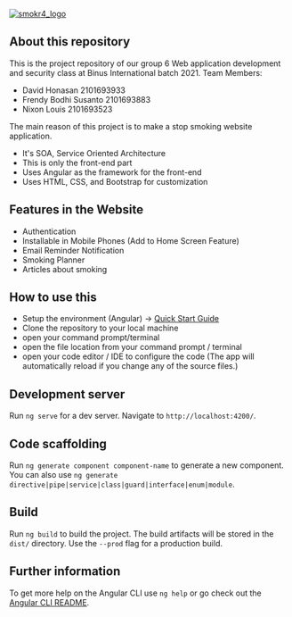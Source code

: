 <a href="https://smokoff.me">![smokr4_logo](https://user-images.githubusercontent.com/32058555/55397605-ce754200-5570-11e9-90a3-02da14edabb3.png)</a>

## About this repository
This is the project repository of our group 6 Web application development and security class at Binus International batch 2021.
Team Members:
- David Honasan         2101693933
- Frendy Bodhi Susanto  2101693883
- Nixon Louis           2101693523

The main reason of this project is to make a stop smoking website application.
- It's SOA, Service Oriented Architecture
- This is only the front-end part
- Uses Angular as the framework for the front-end
- Uses HTML, CSS, and Bootstrap for customization

## Features in the Website

- Authentication
- Installable in Mobile Phones (Add to Home Screen Feature)
- Email Reminder Notification
- Smoking Planner
- Articles about smoking

## How to use this

- Setup the environment (Angular) -> <a href="https://angular.io/guide/quickstart">Quick Start Guide</a>
- Clone the repository to your local machine
- open your command prompt/terminal
- open the file location from your command prompt / terminal
- open your code editor / IDE to configure the code (The app will automatically reload if you change any of the source files.)

## Development server

Run `ng serve` for a dev server. Navigate to `http://localhost:4200/`.

## Code scaffolding

Run `ng generate component component-name` to generate a new component. You can also use `ng generate directive|pipe|service|class|guard|interface|enum|module`.

## Build

Run `ng build` to build the project. The build artifacts will be stored in the `dist/` directory. Use the `--prod` flag for a production build.

## Further information

To get more help on the Angular CLI use `ng help` or go check out the [Angular CLI README](https://github.com/angular/angular-cli/blob/master/README.md).
